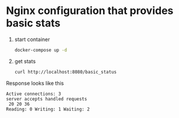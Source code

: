 # Nginx configuration that provides basic stats

1. start container

    ```bash
    docker-compose up -d
    ```
2. get stats

    ```bash
    curl http://localhost:8080/basic_status
    ```

Response looks like this

```
Active connections: 3 
server accepts handled requests
 20 20 36 
Reading: 0 Writing: 1 Waiting: 2 
```

